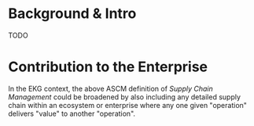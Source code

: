 # Background & Intro

TODO

# Contribution to the Enterprise

In the EKG context, the above ASCM definition of _Supply Chain Management_ could be broadened
by also including any detailed supply chain within an ecosystem or enterprise where any one given "operation"
delivers "value" to another "operation".

